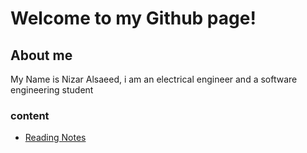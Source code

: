 # Welcome to my Github page!

## About me

My Name is Nizar Alsaeed, i am an electrical engineer and a software engineering student



### content

- [Reading Notes](https://nizaralsaeed.github.io/reading-notes/)


